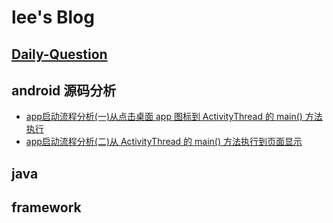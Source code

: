 # lee's Blog

## [Daily-Question](Daily-Question-Record.md)

## android 源码分析
- [app启动流程分析(一)从点击桌面 app 图标到 ActivityThread 的 main() 方法执行](android/01-app启动流程分析.md)
- [app启动流程分析(二)从 ActivityThread 的 main() 方法执行到页面显示](android/02-app启动流程分析.md)

## java

## framework
<!-- - [Glide](framework/glide.md)
- [OKHttp](framework/okhttp.md)
- [Retrofit](framework/retrofit.md) -->

